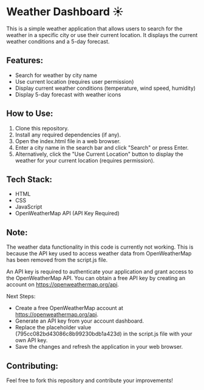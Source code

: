 # Weather Dashboard ☀️
This is a simple weather application that allows users to search for the weather in a specific city or use their current location. It displays the current weather conditions and a 5-day forecast.

## Features:
- Search for weather by city name
- Use current location (requires user permission)
- Display current weather conditions (temperature, wind speed, humidity)
- Display 5-day forecast with weather icons

## How to Use:
1. Clone this repository.
2. Install any required dependencies (if any).
3. Open the index.html file in a web browser.
4. Enter a city name in the search bar and click "Search" or press Enter.
5. Alternatively, click the "Use Current Location" button to display the weather for your current location (requires permission).

## Tech Stack:
* HTML
* CSS
* JavaScript
* OpenWeatherMap API (API Key Required)


## Note:
The weather data functionality in this code is currently not working. This is because the API key used to access weather data from OpenWeatherMap has been removed from the script.js file.

An API key is required to authenticate your application and grant access to the OpenWeatherMap API. You can obtain a free API key by creating an account on https://openweathermap.org/api.

Next Steps:

* Create a free OpenWeatherMap account at https://openweathermap.org/api.
* Generate an API key from your account dashboard.
* Replace the placeholder value (795cc082bd43086c8b99230bdb1a423d) in the script.js file with your own API key.
* Save the changes and refresh the application in your web browser.

## Contributing:
Feel free to fork this repository and contribute your improvements!

